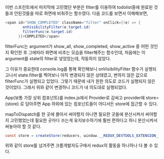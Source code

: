 이번 스프린트에서 마지막에 고민했던 부분은 filter를 이용하여 todolist중에 완료된 것들과 안된것들을 따로 화면에 비춰주는 함수였다. 다음 코드를 보면서 이해해보면, 

```java	
<span id="SHOW_COMPLETED" className="filter" onClick={(e) => {
        onVisibilityFilter(e.target.id)
        filterFunc(e.target.id)
      }}>COMPLETED</span>
```

filterFunc는 argument가 show_all, show_completed, show_active 중 어떤 것인지 확인한 후 그에따라 화면에 비추는 모습을 filter해주는 함수인데, 처음에는 이 argument를 state의 filter로 넣었었는데, 작동하지 않았다. 

그 이유가 중요한데 console.log를 통해 확인해보니 onVisibilityFilter 함수가 실행되고나서 state.filter를 찍어보니 아직 변경되지 않은 상태였고, 변하지 않은 값으로 filterFunc가 실행되고 있었다. 그렇기 때문에 내가 원한 의도로 코드가 실행되지 않은 것이었다. 그래서 위와 같이 변경하니 코드가 내 의도대로 실행되었다.



App(보통 가장 상위 컴포넌트)를 index.js에서 Provider로 감싸고 provider에 store={store} 로 담아주면 App 하위에 있는 컴포넌트들이 어디서든 store에 접근할 수 있다.



mapToDispatch를 한 곳에 몰아서 써야할지 아니면 필요한 곳들에 분산시켜서 써야할지 고민했었는데 필요한 곳마다 쓰는게 유지보수하기에 훨씬 편하다고 하니 분산시켜서 써놓아야 할 것 같다.



```java	
const store = createStore(reducers, window.__REDUX_DEVTOOLS_EXTENSION__ && window.__REDUX_DEVTOOLS_EXTENSION__());
```

위와 같이 store를 넘겨주면 크롬개발자도구에서 redux의 활동을 하나하나 다 볼 수 있다.